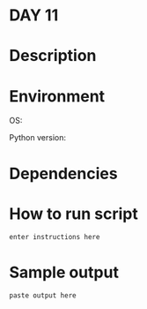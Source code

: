 
# DAY 11

# Description

# Environment
OS:

Python version:

# Dependencies

# How to run script
```
enter instructions here
```

# Sample output
```
paste output here
```
